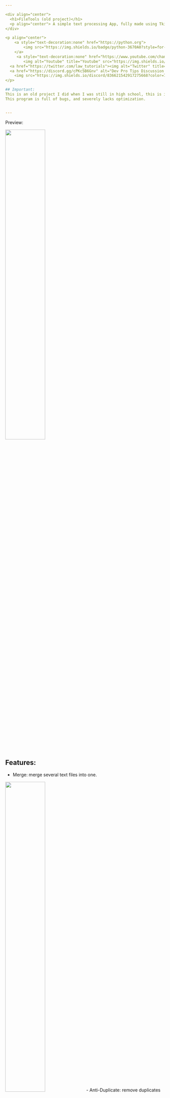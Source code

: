 ```yaml
---

<div align="center">
  <h1>FileTools (old project)</h1>
  <p align="center"> A simple text processing App, fully made using Tkinter </p>
</div>

<p align="center">
    <a style="text-decoration:none" href="https://python.org">
        <img src="https://img.shields.io/badge/python-3670A0?style=for-the-badge&logo=python&logoColor=ffdd54" alt="Python" />
    </a>
     <a style="text-decoration:none" href="https://www.youtube.com/channel/UCbfGHhyeHpKXF5rl1cRfvbg">
        <img alt="Youtube" title="Youtube" src="https://img.shields.io/badge/-YouTube-red?style=for-the-badge&logo=youtube&logoColor=white"/></a>
  <a href="https://twitter.com/law_tutorials"><img alt="Twitter" title="Twitter" src="https://img.shields.io/badge/-Twitter-1DA1F2?style=for-the-badge&logo=twitter&logoColor=white"/></a>
  <a href="https://discord.gg/cPKc5B6Gnv" alt="Dev Pro Tips Discussion & Support Server">
    <img src="https://img.shields.io/discord/836621542917275668?color=7289DA&labelColor=4a64bd&logo=discord&logoColor=white&style=for-the-badge"/></a>
</p>

## Important:
This is an old project I did when I was still in high school, this is its final version, there will be no update, I share it to keep a good memory.
This program is full of bugs, and severely lacks optimization.


---
```


<p> Preview: </p>
<img style="width: 50%" src="https://media.discordapp.net/attachments/765711969234976829/1043801784377937940/Screenshot_1.png" />

## Features:

- Merge: merge several text files into one.
<img style="width: 50%" src="https://media.discordapp.net/attachments/765711969234976829/1043804191304466443/Screenshot_3.png" />
- Anti-Duplicate: remove duplicates lines from a text file.
<img style="width: 50%" src="https://media.discordapp.net/attachments/765711969234976829/1043804190872436747/Screenshot_2.png" />
- Split: Divide a text file into a given number of lines.
<img style="width: 50%" src="https://media.discordapp.net/attachments/765711969234976829/1043804190411067503/Screenshot_4.png" />
- Multiply: multiply the lines of a text file, based on a coefficient.
<img style="width: 50%" src="https://media.discordapp.net/attachments/765711969234976829/1043804189807083611/Screenshot_1.png" />


**20/11/2022.**
